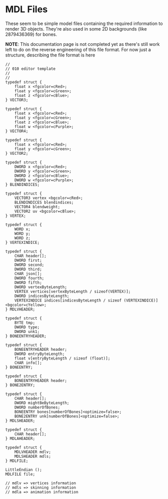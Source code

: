 # MDL Files
These seem to be simple model files containing the required information to render 3D objects.
They're also used in some 2D backgrounds (like 2879436369) for bones.

**NOTE**: This documentation page is not completed yet as there's still work left to do on the reverse engineering of this file format. For now just a structure, describing the file format is here

```
//
// 010 editor template
//
//
typedef struct {
    float x <fgcolor=cRed>;
    float y <fgcolor=cGreen>;
    float z <fgcolor=cBlue>;
} VECTOR3;

typedef struct {
    float x <fgcolor=cRed>;
    float y <fgcolor=cGreen>;
    float z <fgcolor=cBlue>;
    float w <fgcolor=cPurple>;
} VECTOR4;

typedef struct {
    float x <fgcolor=cRed>;
    float y <fgcolor=cGreen>;
} VECTOR2;

typedef struct {
    DWORD x <fgcolor=cRed>;
    DWORD y <fgcolor=cGreen>;
    DWORD z <fgcolor=cBlue>;
    DWORD w <fgcolor=cPurple>;
} BLENDINDICES;

typedef struct {
    VECTOR3 vertex <bgcolor=cRed>;
    BLENDINDICES blendindices;
    VECTOR4 blendweight;
    VECTOR2 uv <bgcolor=cBlue>;
} VERTEX;

typedef struct {
    WORD x;
    WORD y;
    WORD z;
} VERTEXINDICE;

typedef struct {
    CHAR header[];
    DWORD first;
    DWORD second;
    DWORD third;
    CHAR json[];
    DWORD fourth;
    DWORD fifth;
    DWORD vertexByteLength;
    VERTEX vertices[vertexByteLength / sizeof(VERTEX)];
    DWORD indicesByteLength;
    VERTEXINDICE indices[indicesByteLength / sizeof (VERTEXINDICE)] <bgcolor=cYellow>;
} MDLVHEADER;

typedef struct {
    BYTE tmp;
    DWORD type;
    DWORD unk1;
} BONEENTRYHEADER;

typedef struct {
    BONEENTRYHEADER header;
    DWORD entryByteLength;
    float v[entryByteLength / sizeof (float)];
    CHAR info[];
} BONEENTRY;

typedef struct {
    BONEENTRYHEADER header;
} BONE2ENTRY;

typedef struct {
    CHAR header[];
    DWORD mightBeByteLength;
    DWORD numberOfBones;
    BONEENTRY bones[numberOfBones]<optimize=false>;
    BONE2ENTRY unk[numberOfBones]<optimize=false>;
} MDLSHEADER;

typedef struct {
    CHAR header[];
} MDLAHEADER;

typedef struct {
    MDLVHEADER mdlv;
    MDLSHEADER mdls;
} MDLFILE;

LittleEndian ();
MDLFILE file;

// mdlv => vertices information
// mdls => skinning information
// mdla => animation information
```
